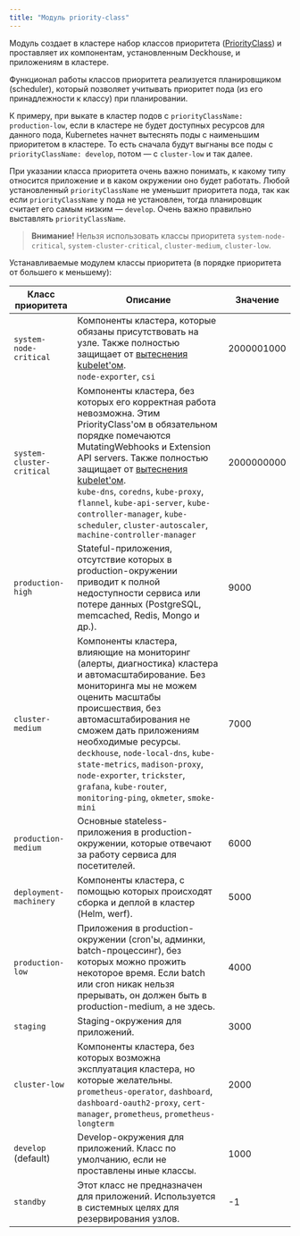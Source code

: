 ```yaml
---
title: "Модуль priority-class"
---
```


Модуль создает в кластере набор классов приоритета ([PriorityClass](https://kubernetes.io/docs/concepts/configuration/pod-priority-preemption/#priorityclass)) и проставляет их компонентам, установленным Deckhouse, и приложениям в кластере.

Функционал работы классов приоритета реализуется планировщиком (scheduler), который позволяет учитывать приоритет пода (из его принадлежности к классу) при планировании.

К примеру, при выкате в кластер подов с `priorityClassName: production-low`, если в кластере не будет доступных ресурсов для данного пода, Kubernetes начнет вытеснять поды с наименьшим приоритетом в кластере.
То есть сначала будут выгнаны все поды с `priorityClassName: develop`, потом — с `cluster-low` и так далее.

При указании класса приоритета очень важно понимать, к какому типу относится приложение и в каком окружении оно будет работать. Любой установленный `priorityClassName` не уменьшит приоритета пода, так как если `priorityClassName` у пода не установлен, тогда планировщик считает его самым низким — `develop`. Очень важно правильно выставлять `priorityClassName`.

> **Внимание!** Нельзя использовать классы приоритета `system-node-critical`, `system-cluster-critical`, `cluster-medium`, `cluster-low`.

Устанавливаемые модулем классы приоритета (в порядке приоритета от большего к меньшему):

| Класс приоритета | Описание                                                                                                                                                                                                                                                                                                                                                                                                                                                            | Значение   |
|-----------------------------------|---------------------------------------------------------------------------------------------------------------------------------------------------------------------------------------------------------------------------------------------------------------------------------------------------------------------------------------------------------------------------------------------------------------------------------------------------------------------|------------|
| `system-node-critical`            | Компоненты кластера, которые обязаны присутствовать на узле. Также полностью защищает от [вытеснения kubelet'ом](https://kubernetes.io/docs/tasks/administer-cluster/out-of-resource/).<br>`node-exporter`, `csi`                                                                                                                                                                                                                                                   | 2000001000 |
| `system-cluster-critical`         | Компоненты кластера, без которых его корректная работа невозможна. Этим PriorityClass'ом в обязательном порядке помечаются MutatingWebhooks и Extension API servers. Также полностью защищает от [вытеснения kubelet'ом](https://kubernetes.io/docs/tasks/administer-cluster/out-of-resource/).<br>`kube-dns`, `coredns`, `kube-proxy`, `flannel`, `kube-api-server`, `kube-controller-manager`, `kube-scheduler`, `cluster-autoscaler`, `machine-controller-manager` | 2000000000 |
| `production-high`                 | Stateful-приложения, отсутствие которых в production-окружении приводит к полной недоступности сервиса или потере данных (PostgreSQL, memcached, Redis, Mongo и др.).                                                                                                                                                                                                                                                                                                | 9000       |
| `cluster-medium`                  | Компоненты кластера, влияющие на мониторинг (алерты, диагностика) кластера и автомасштабирование. Без мониторинга мы не можем оценить масштабы происшествия, без автомасштабирования не сможем дать приложениям необходимые ресурсы.<br>`deckhouse`, `node-local-dns`, `kube-state-metrics`, `madison-proxy`, `node-exporter`, `trickster`, `grafana`, `kube-router`, `monitoring-ping`, `okmeter`, `smoke-mini`                                                  | 7000       |
| `production-medium`               | Основные stateless-приложения в production-окружении, которые отвечают за работу сервиса для посетителей.                                                                                                                                                                                                                                                                                                                                                           | 6000       |
| `deployment-machinery`            | Компоненты кластера, с помощью которых происходят сборка и деплой в кластер (Helm, werf).                                                                                                                                                                                                                                                                                                                                            | 5000       |
| `production-low`                  | Приложения в production-окружении (cron'ы, админки, batch-процессинг), без которых можно прожить некоторое время. Если batch или cron никак нельзя прерывать, он должен быть в production-medium, а не здесь.                                                                                                                                                                                                                                               | 4000       |
| `staging`                         | Staging-окружения для приложений.                                                                                                                                                                                                                                                                                                                                                                                                                                   | 3000       |
| `cluster-low`                     | Компоненты кластера, без которых возможна эксплуатация кластера, но которые желательны. <br>`prometheus-operator`, `dashboard`, `dashboard-oauth2-proxy`, `cert-manager`, `prometheus`, `prometheus-longterm`                                                                                                                                                                                                                                                       | 2000       |
| `develop` (default)               | Develop-окружения для приложений. Класс по умолчанию, если не проставлены иные классы.                                                                                                                                                                                                                                                                                                                                                                              | 1000       |
| `standby`                         | Этот класс не предназначен для приложений. Используется в системных целях для резервирования узлов.                                                                                                                                                                                                                                                                                                                                                                 | -1         |
